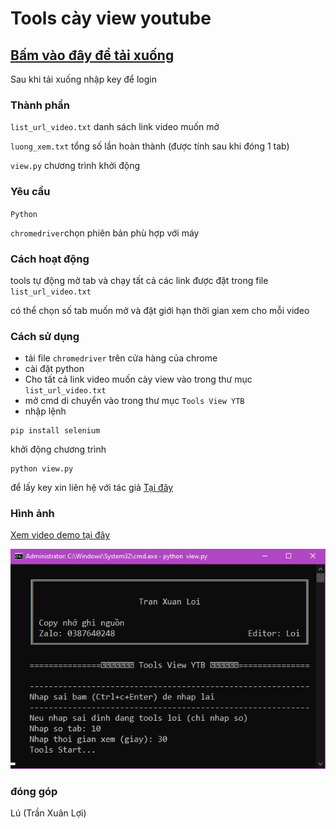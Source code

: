 # Tools cày view youtube 
## [Bấm vào đây để tải xuống]()

Sau khi tải xuống nhập key để login

### Thành phần 
`list_url_video.txt` danh sách link video muốn mở 

`luong_xem.txt` tổng số lần hoàn thành (được tính sau khi đóng 1 tab)

`view.py` chương trình khởi động

### Yêu cầu
`Python`

`chromedriver`chọn phiên bản phù hợp với máy 

### Cách hoạt động 
tools tự động mở tab và chạy tất cả các link được đặt trong file `list_url_video.txt`

có thể chọn số tab muốn mở và đặt giới hạn thời gian xem cho mỗi video 

### Cách sử dụng
- tải file `chromedriver` trên cửa hàng của chrome 
- cài đặt python 
- Cho tất cả link video muốn cày view vào trong thư mục `list_url_video.txt`  
- mở cmd di chuyển vào trong thư mục `Tools View YTB`
- nhập lệnh 
```
pip install selenium
```
khởi động chương trình 
```
python view.py
```
để lấy key xin liên hệ với tác giả [Tại đây](https://zalo.me/0387640248)

### Hình ảnh
[Xem video demo tại đây]()

<p align="center">
  <img src="https://github.com/DauDau432/Tools-View-YTB/blob/main/img/Ch%C6%B0a%20c%C3%B3%20t%C3%AAn.png">
</p>


### đóng góp
Lú (Trần Xuân Lợi)
